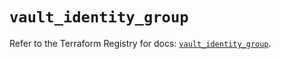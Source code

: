 # `vault_identity_group`

Refer to the Terraform Registry for docs: [`vault_identity_group`](https://registry.terraform.io/providers/hashicorp/vault/4.7.0/docs/resources/identity_group).
